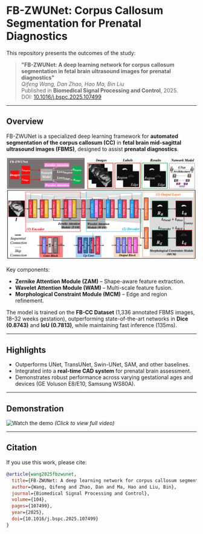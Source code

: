 # FB-ZWUNet: Corpus Callosum Segmentation for Prenatal Diagnostics

This repository presents the outcomes of the study:

> **"FB-ZWUNet: A deep learning network for corpus callosum segmentation in fetal brain ultrasound images for prenatal diagnostics"**  
> *Qifeng Wang, Dan Zhao, Hao Ma, Bin Liu*  
> Published in **Biomedical Signal Processing and Control**, 2025.  
> DOI: [10.1016/j.bspc.2025.107499](https://doi.org/10.1016/j.bspc.2025.107499)

---

## Overview
FB-ZWUNet is a specialized deep learning framework for **automated segmentation of the corpus callosum (CC)** in **fetal brain mid-sagittal ultrasound images (FBMS)**, designed to assist **prenatal diagnostics**.

![Network Overview](media/network_overview.png)

Key components:
- **Zernike Attention Module (ZAM)** – Shape-aware feature extraction.
- **Wavelet Attention Module (WAM)** – Multi-scale feature fusion.
- **Morphological Constraint Module (MCM)** – Edge and region refinement.

The model is trained on the **FB-CC Dataset** (1,336 annotated FBMS images, 18–32 weeks gestation), outperforming state-of-the-art networks in **Dice (0.8743)** and **IoU (0.7813)**, while maintaining fast inference (135ms).

---

## Highlights
- Outperforms UNet, TransUNet, Swin-UNet, SAM, and other baselines.
- Integrated into a **real-time CAD system** for prenatal brain assessment.
- Demonstrates robust performance across varying gestational ages and devices (GE Voluson E8/E10, Samsung WS80A).

---

## Demonstration

![Watch the demo](media/demo_video.gif)
*(Click to view full video)*

---

## Citation

If you use this work, please cite:

```bibtex
@article{wang2025fbzwunet,
  title={FB-ZWUNet: A deep learning network for corpus callosum segmentation in fetal brain ultrasound images for prenatal diagnostics},
  author={Wang, Qifeng and Zhao, Dan and Ma, Hao and Liu, Bin},
  journal={Biomedical Signal Processing and Control},
  volume={104},
  pages={107499},
  year={2025},
  doi={10.1016/j.bspc.2025.107499}
}
```
